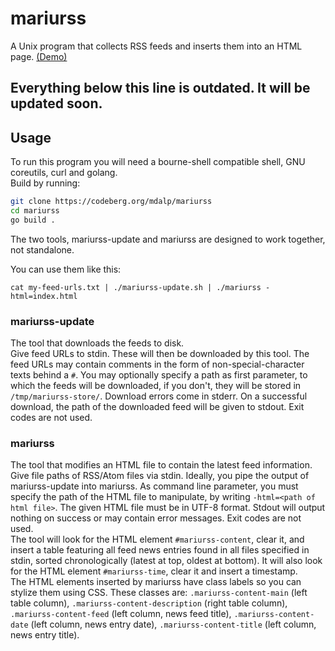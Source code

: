 # mariurss

A Unix program that collects RSS feeds and inserts them into an HTML page.
[(Demo)](https://gecero.de/rss/)

## Everything below this line is outdated. It will be updated soon.

## Usage
To run this program you will need a bourne-shell compatible shell, GNU coreutils, curl and golang.   
Build by running:
```sh
git clone https://codeberg.org/mdalp/mariurss
cd mariurss
go build .
```

The two tools, mariurss-update and mariurss are designed to work together, not standalone.

You can use them like this:
```
cat my-feed-urls.txt | ./mariurss-update.sh | ./mariurss -html=index.html
```

### mariurss-update
The tool that downloads the feeds to disk.   
Give feed URLs to stdin. These will then be downloaded by this tool. The feed URLs may contain comments in the form of non-special-character texts behind a ``#``. You may optionally specify a path as first parameter, to which the feeds will be downloaded, if you don't, they will be stored in ``/tmp/mariurss-store/``. Download errors come in stderr. On a successful download, the path of the downloaded feed will be given to stdout. Exit codes are not used.   

### mariurss
The tool that modifies an HTML file to contain the latest feed information.   
Give file paths of RSS/Atom files via stdin. Ideally, you pipe the output of mariurss-update into mariurss. As command line parameter, you must specify the path of the HTML file to manipulate, by writing ``-html=<path of html file>``. The given HTML file must be in UTF-8 format. Stdout will output nothing on success or may contain error messages. Exit codes are not used.   
The tool will look for the HTML element ``#mariurss-content``, clear it, and insert a table featuring all feed news entries found in all files specified in stdin, sorted chronologically (latest at top, oldest at bottom). It will also look for the HTML element ``#mariurss-time``, clear it and insert a timestamp.   
The HTML elements inserted by mariurss have class labels so you can stylize them using CSS. These classes are: ``.mariurss-content-main`` (left table column), ``.mariurss-content-description`` (right table column), ``.mariurss-content-feed`` (left column, news feed title), ``.mariurss-content-date`` (left column, news entry date), ``.mariurss-content-title`` (left column, news entry title).   

